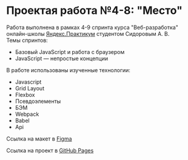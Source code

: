 # Проектая работа №4-8: **"Место"**

Работа выполнена в рамках 4-9 спринта курса "Веб-разработка" онлайн-школы [Яндекс.Практикум](https://practicum.yandex.ru/) студентом Сидоровым А. В.  
Темы спринтов:

- Базовый JavaScript и работа с браузером
- JavaScript — непростые концепции

В работе использованы изученные технологии:

- Javascript
- Grid Layout
- Flexbox
- Псевдоэлементы
- БЭМ
- Webpack
- Babel
- Api

Ссылка на макет в [Figma](https://www.figma.com/file/bjyvbKKJN2naO0ucURl2Z0/JavaScript.-Sprint-5?node-id=0%3A1)

Ссылка на проект в [GitHub Pages](https://temmmus.github.io/mesto/)
